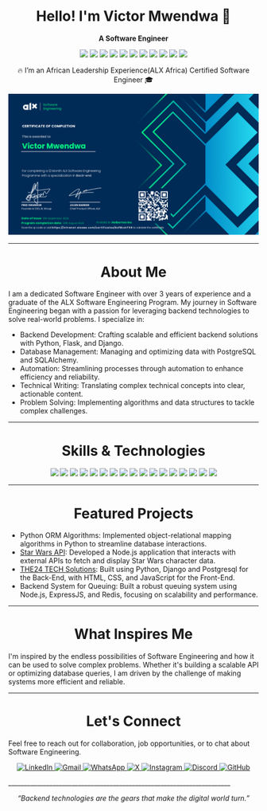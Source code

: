 
<h1 align="center">Hello! I'm Victor Mwendwa 👋</h1>

<p align="center">
    <strong>A Software Engineer</strong>
</p>

<p align="center">
    <img src="https://img.shields.io/badge/-Python-3776AB?logo=python&logoColor=FFD343&style=flat-square"/>
    <img src="https://img.shields.io/badge/-Django-092E20?logo=django&logoColor=white&style=flat-square"/>
    <img src="https://img.shields.io/badge/-Flask-000000?logo=flask&logoColor=white&style=flat-square"/>
    <img src="https://img.shields.io/badge/-PostgreSQL-336791?logo=postgresql&logoColor=white&style=flat-square"/>
    <img src="https://img.shields.io/badge/-JavaScript-F7DF1E?logo=javascript&logoColor=black&style=flat-square"/>
    <img src="https://img.shields.io/badge/-Node.js-339933?logo=nodedotjs&logoColor=white&style=flat-square"/>
    <img src="https://img.shields.io/badge/-MongoDB-47A248?logo=mongodb&logoColor=white&style=flat-square"/>
    <img src="https://img.shields.io/badge/-C-00599C?logo=c&logoColor=white&style=flat-square"/>
    <img src="https://img.shields.io/badge/-Docker-2496ED?logo=docker&logoColor=white&style=flat-square"/>
    <img src="https://img.shields.io/badge/-AWS-232F3E?logo=amazonaws&logoColor=white&style=flat-square"/>
    <img src="https://img.shields.io/badge/-GitHub-181717?logo=github&logoColor=white&style=flat-square"/>
</p>

<p align="center">
    🔥 I’m an African Leadership Experience(ALX Africa) Certified Software Engineer 🎓
</p>  
<img src="https://github.com/Victorxxiv/Victor-Mwendwa/raw/main/My_Certificates/Certificate-victor-mwendwa.png" alt="ALX SE Certificate" width="800" height="auto"/>

______________________________________________________________________

<div align="center">
    <h1>About Me</h1>
</div>

I am a dedicated Software Engineer with over 3 years of experience and a graduate of the ALX Software Engineering Program. My journey in Software Engineering began with a passion for leveraging backend technologies to solve real-world problems. I specialize in:

- Backend Development: Crafting scalable and efficient backend solutions with Python, Flask, and Django.
- Database Management: Managing and optimizing data with PostgreSQL and SQLAlchemy.
- Automation: Streamlining processes through automation to enhance efficiency and reliability.
- Technical Writing: Translating complex technical concepts into clear, actionable content.
- Problem Solving: Implementing algorithms and data structures to tackle complex challenges.

______________________________________________________________________

<div align="center">
    <h1>Skills & Technologies</h1>
    <!-- Skills and Technologies content -->
</div>

<p align="center">
    <img src="https://img.shields.io/badge/-Python-3776AB?logo=python&logoColor=FFD343&style=flat-square"/>
    <img src="https://img.shields.io/badge/-JavaScript-F7DF1E?logo=javascript&logoColor=black&style=flat-square"/>
    <img src="https://img.shields.io/badge/-Django-092E20?logo=django&logoColor=white&style=flat-square"/>
    <img src="https://img.shields.io/badge/-Flask-000000?logo=flask&logoColor=white&style=flat-square"/>
    <img src="https://img.shields.io/badge/-Node.js-339933?logo=nodedotjs&logoColor=white&style=flat-square"/>
    <img src="https://img.shields.io/badge/-PostgreSQL-336791?logo=postgresql&logoColor=white&style=flat-square"/>
    <img src="https://img.shields.io/badge/-SQLAlchemy-CA1F00?logo=sqlalchemy&logoColor=white&style=flat-square"/>
    <img src="https://img.shields.io/badge/-MongoDB-47A248?logo=mongodb&logoColor=white&style=flat-square"/>
    <img src="https://img.shields.io/badge/-Git-181717?logo=git&logoColor=white&style=flat-square"/>
    <img src="https://img.shields.io/badge/-GitHub-181717?logo=github&logoColor=white&style=flat-square"/>
    <img src="https://img.shields.io/badge/-Redis-DC382D?logo=redis&logoColor=white&style=flat-square"/>
    <img src="https://img.shields.io/badge/-REST%20APIs-0088CC?logo=api&logoColor=white&style=flat-square"/>
    <img src="https://img.shields.io/badge/-Docker-2496ED?logo=docker&logoColor=white&style=flat-square"/>
    <img src="https://img.shields.io/badge/-AWS-232F3E?logo=amazonaws&logoColor=white&style=flat-square"/>
    <img src="https://img.shields.io/badge/-HTML5-E34F26?logo=html5&logoColor=white&style=flat-square"/>
    <img src="https://img.shields.io/badge/-CSS3-1572B6?logo=css3&logoColor=white&style=flat-square"/>
    <img src="https://img.shields.io/badge/-C-00599C?logo=c&logoColor=white&style=flat-square"/>
</p>

______________________________________________________________________

<div align="center">
    <h1>Featured Projects</h1>
    <!-- Featured Projects content -->
</div>

- Python ORM Algorithms: Implemented object-relational mapping algorithms in Python to streamline database interactions.
- [Star Wars API](https://github.com/Victorxxiv/alx-interview/tree/main/0x06-starwars_api): Developed a Node.js application that interacts with external APIs to fetch and display Star Wars character data.
- [THE24 TECH Solutions](https://github.com/Victorxxiv/THE24_Website): Built using Python, Django and Postgresql for the Back-End, with HTML, CSS, and JavaScript for the Front-End.
- Backend System for Queuing: Built a robust queuing system using Node.js, ExpressJS, and Redis, focusing on scalability and performance.

______________________________________________________________________

<div align="center">
    <h1>What Inspires Me</h1>
    <!-- What Inspires Me content -->
</div>

I'm inspired by the endless possibilities of Software Engineering and how it can be used to solve complex problems. Whether it's building a scalable API or optimizing database queries, I am driven by the challenge of making systems more efficient and reliable.

______________________________________________________________________

<div align="center">
    <h1>Let's Connect</h1>
    <!-- Let's Connect content -->
</div>

Feel free to reach out for collaboration, job opportunities, or to chat about Software Engineering.

<p align="center">
    <a href="https://www.linkedin.com/in/victor-mwendwa-283577202/" target="_blank">
        <img src="https://img.icons8.com/fluent/48/000000/linkedin-circled.png" alt="LinkedIn" style="width: 50px; height: 50px;"/>
    </a>
    <a href="mailto:victormwendwa804@gmail.com" target="_blank">
        <img src="https://img.icons8.com/fluent/48/000000/gmail.png" alt="Gmail" style="width: 50px; height: 50px;"/>
    </a>
    <a href="https://wa.me/254705512804" target="_blank">
        <img src="https://img.icons8.com/fluent/48/000000/whatsapp.png" alt="WhatsApp" style="width: 50px; height: 50px;"/>
    </a>
    <a href="https://x.com/Xxiv_Victor" target="_blank">
        <img src="https://img.icons8.com/ios-filled/50/000000/x.png" alt="X" style="width: 50px; height: 50px;"/>
    </a>
    <a href="https://www.instagram.com/xxiv_victor/" target="_blank">
        <img src="https://img.icons8.com/fluent/48/000000/instagram-new.png" alt="Instagram" style="width: 50px; height: 50px;"/>
    </a>
    <a href="https://discord.com/channels/@me" target="_blank">
        <img src="https://img.icons8.com/fluent/48/000000/discord-logo.png" alt="Discord" style="width: 50px; height: 50px;"/>
    </a>
    <a href="https://github.com/Victorxxiv" target="_blank">
        <img src="https://img.icons8.com/fluent/48/000000/github.png" alt="GitHub" style="width: 50px; height: 50px;"/>
    </a>
</p>
______________________________________________________________________

<p align="center">
    <em>“Backend technologies are the gears that make the digital world turn.”</em>
</p>